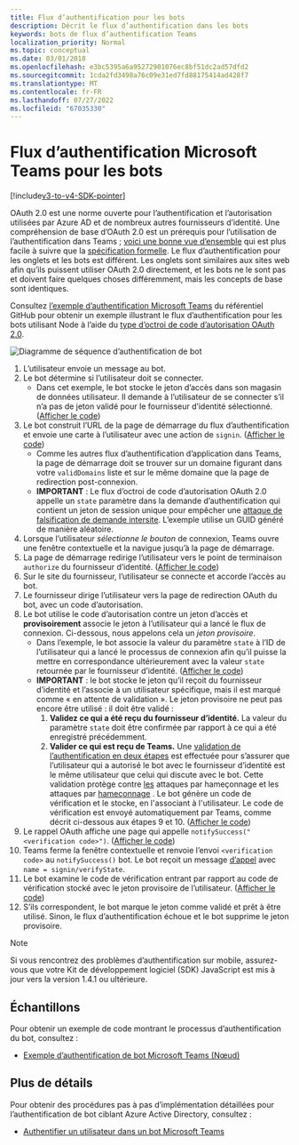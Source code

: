 ```yaml
---
title: Flux d’authentification pour les bots
description: Décrit le flux d’authentification dans les bots
keywords: bots de flux d’authentification Teams
localization_priority: Normal
ms.topic: conceptual
ms.date: 03/01/2018
ms.openlocfilehash: e3bc5395a6a95272901076ec8bf51dc2ad57dfd2
ms.sourcegitcommit: 1cda2fd3498a76c09e31ed7fd88175414ad428f7
ms.translationtype: MT
ms.contentlocale: fr-FR
ms.lasthandoff: 07/27/2022
ms.locfileid: "67035330"
---
```

# <a name="microsoft-teams-authentication-flow-for-bots"></a>Flux d’authentification Microsoft Teams pour les bots

[!include[v3-to-v4-SDK-pointer](~/includes/v3-to-v4-pointer-bots.md)]

OAuth 2.0 est une norme ouverte pour l’authentification et l’autorisation utilisées par Azure AD et de nombreux autres fournisseurs d’identité. Une compréhension de base d’OAuth 2.0 est un prérequis pour l’utilisation de l’authentification dans Teams ; [voici une bonne vue d’ensemble](https://aaronparecki.com/oauth-2-simplified/) qui est plus facile à suivre que la [spécification formelle](https://oauth.net/2/). Le flux d’authentification pour les onglets et les bots est différent. Les onglets sont similaires aux sites web afin qu’ils puissent utiliser OAuth 2.0 directement, et les bots ne le sont pas et doivent faire quelques choses différemment, mais les concepts de base sont identiques.

Consultez [l’exemple d’authentification Microsoft Teams](https://github.com/OfficeDev/microsoft-teams-sample-auth-node) du référentiel GitHub pour obtenir un exemple illustrant le flux d’authentification pour les bots utilisant Node à l’aide du [type d’octroi de code d’autorisation OAuth 2.0](https://oauth.net/2/grant-types/authorization-code/).

![Diagramme de séquence d’authentification de bot](~/assets/images/authentication/bot_auth_sequence_diagram.png)

1. L’utilisateur envoie un message au bot.
2. Le bot détermine si l’utilisateur doit se connecter.
    * Dans cet exemple, le bot stocke le jeton d’accès dans son magasin de données utilisateur. Il demande à l’utilisateur de se connecter s’il n’a pas de jeton validé pour le fournisseur d’identité sélectionné. ([Afficher le code](https://github.com/OfficeDev/microsoft-teams-sample-auth-node/blob/469952a26d618dbf884a3be53c7d921cc580b1e2/src/utils/AuthenticationUtils.ts#L58-L76))
3. Le bot construit l’URL de la page de démarrage du flux d’authentification et envoie une carte à l’utilisateur avec une action de `signin`. ([Afficher le code](https://github.com/OfficeDev/microsoft-teams-sample-auth-node/blob/469952a26d618dbf884a3be53c7d921cc580b1e2/src/dialogs/BaseIdentityDialog.ts#L160-L190))
    * Comme les autres flux d’authentification d’application dans Teams, la page de démarrage doit se trouver sur un domaine figurant dans votre `validDomains` liste et sur le même domaine que la page de redirection post-connexion.
    * **IMPORTANT** : Le flux d’octroi de code d’autorisation OAuth 2.0 appelle un `state` paramètre dans la demande d’authentification qui contient un jeton de session unique pour empêcher une [attaque de falsification de demande intersite](https://en.wikipedia.org/wiki/Cross-site_request_forgery). L’exemple utilise un GUID généré de manière aléatoire.
4. Lorsque l’utilisateur *sélectionne le bouton* de connexion, Teams ouvre une fenêtre contextuelle et la navigue jusqu’à la page de démarrage.
5. La page de démarrage redirige l’utilisateur vers le point de terminaison `authorize` du fournisseur d’identité. ([Afficher le code](https://github.com/OfficeDev/microsoft-teams-sample-auth-node/blob/469952a26d618dbf884a3be53c7d921cc580b1e2/public/html/auth-start.html#L51-L56))
6. Sur le site du fournisseur, l’utilisateur se connecte et accorde l’accès au bot.
7. Le fournisseur dirige l’utilisateur vers la page de redirection OAuth du bot, avec un code d’autorisation.
8. Le bot utilise le code d’autorisation contre un jeton d’accès et **provisoirement** associe le jeton à l’utilisateur qui a lancé le flux de connexion. Ci-dessous, nous appelons cela un *jeton provisoire*.
    * Dans l’exemple, le bot associe la valeur du paramètre `state` à l’ID de l’utilisateur qui a lancé le processus de connexion afin qu’il puisse la mettre en correspondance ultérieurement avec la valeur `state` retournée par le fournisseur d’identité. ([Afficher le code](https://github.com/OfficeDev/microsoft-teams-sample-auth-node/blob/469952a26d618dbf884a3be53c7d921cc580b1e2/src/AuthBot.ts#L70-L99))
    * **IMPORTANT** : le bot stocke le jeton qu’il reçoit du fournisseur d’identité et l’associe à un utilisateur spécifique, mais il est marqué comme « en attente de validation ». Le jeton provisoire ne peut pas encore être utilisé : il doit être validé :
      1. **Validez ce qui a été reçu du fournisseur d’identité.** La valeur du paramètre `state` doit être confirmée par rapport à ce qui a été enregistré précédemment.
      1. **Valider ce qui est reçu de Teams.** Une [validation de l’authentification en deux étapes](https://en.wikipedia.org/wiki/Man-in-the-middle_attack) est effectuée pour s’assurer que l’utilisateur qui a autorisé le bot avec le fournisseur d’identité est le même utilisateur que celui qui discute avec le bot. Cette validation protège contre [les](https://en.wikipedia.org/wiki/Man-in-the-middle_attack) attaques par hameçonnage et les attaques par [hameçonnage](https://en.wikipedia.org/wiki/Phishing) . Le bot génère un code de vérification et le stocke, en l'associant à l'utilisateur. Le code de vérification est envoyé automatiquement par Teams, comme décrit ci-dessous aux étapes 9 et 10. ([Afficher le code](https://github.com/OfficeDev/microsoft-teams-sample-auth-node/blob/469952a26d618dbf884a3be53c7d921cc580b1e2/src/AuthBot.ts#L100-L113))
9. Le rappel OAuth affiche une page qui appelle `notifySuccess("<verification code>")`. ([Afficher le code](https://github.com/OfficeDev/microsoft-teams-sample-auth-node/blob/master/src/views/oauth-callback-success.hbs))
10. Teams ferme la fenêtre contextuelle et renvoie l’envoi `<verification code>` au `notifySuccess()` bot. Le bot reçoit un message [d’appel](/bot-framework/dotnet/bot-builder-dotnet-activities#invoke) avec `name = signin/verifyState`.
11. Le bot examine le code de vérification entrant par rapport au code de vérification stocké avec le jeton provisoire de l’utilisateur. ([Afficher le code](https://github.com/OfficeDev/microsoft-teams-sample-auth-node/blob/469952a26d618dbf884a3be53c7d921cc580b1e2/src/dialogs/BaseIdentityDialog.ts#L127-L140))
12. S’ils correspondent, le bot marque le jeton comme validé et prêt à être utilisé. Sinon, le flux d’authentification échoue et le bot supprime le jeton provisoire.

> [!Note]
> Si vous rencontrez des problèmes d’authentification sur mobile, assurez-vous que votre Kit de développement logiciel (SDK) JavaScript est mis à jour vers la version 1.4.1 ou ultérieure.

## <a name="samples"></a>Échantillons

Pour obtenir un exemple de code montrant le processus d’authentification du bot, consultez :

* [Exemple d’authentification de bot Microsoft Teams (Nœud)](https://github.com/OfficeDev/microsoft-teams-sample-auth-node)

## <a name="more-details"></a>Plus de détails

Pour obtenir des procédures pas à pas d’implémentation détaillées pour l’authentification de bot ciblant Azure Active Directory, consultez :

* [Authentifier un utilisateur dans un bot Microsoft Teams](~/resources/bot-v3/bot-authentication/auth-bot-AAD.md)

